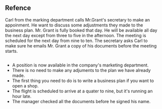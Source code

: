 ## Refence
Carl from the marking department calls Mr.Grant's secretary to make an appoinment. He want to discuss some adjustments they made to the business plan.
Mr. Grant is fully booked that day. He will be available all day the next day except from three to five in the afternoon. The meeting is scheduled for the next day from nine to ten. 
The secretary asks Carl to make sure he emails Mr. Grant a copy of his documents before the meeting starts. 

## 
* A position is now available in the company's marketing department.
* There is no need to make any adjuments to the plan we have already made.
* The first thing you need to do is to write a business plan if you want to open a shop.
* The flight is scheduled to arrive at a quater to nine, but it's running an hour late.
* The manager checked all the documents before he signed his name.

